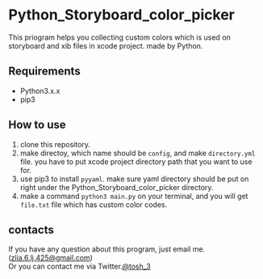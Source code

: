 # Python_Storyboard_color_picker

This priogram helps you collecting custom colors which is used on storyboard and xib files in xcode project.
made by Python.

## Requirements
- Python3.x.x
- pip3

## How to use

1. clone this repository.
2. make directoy, which name should be `config`, and make `directory.yml` file. you have to put xcode project directory path that you want to use for.
3. use pip3 to install `pyyaml`. make sure yaml directory should be put on right under the Python_Storyboard_color_picker directory.
4. make a command `python3 main.py` on your terminal, and you will get `file.txt` file which has custom color codes.

## contacts
If you have any question about this program, just email me.(zlia.6.lj.425@gmail.com)  
Or you can contact me via Twitter.[@tosh_3](https://twitter.com/tosh_3)